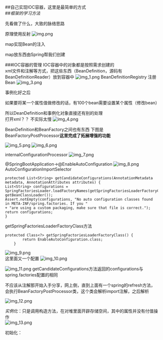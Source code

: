 ##自己实现IOC容器，这里是最简单的方式  
##*框架的学习方法*

先看做了什么，大致的脉络思路  


原理使用反射
![img.png](img.png)  

map实现Bean的注入

map放东西由Spring帮我们创建  

###IOC容器的管理
IOC容器中的对象都是按照需求创建的  
xml文件和注解等方式，把这些东西（BeanDefinition，源码有BeanDefinitionReader）放到容器中
![img_1.png](img_1.png)
BeanDefinitionRegistry 注册Bean
![img_3.png](img_3.png)

事例化好之后

如果要将某一个属性值做修改的话，有100个bean需要设置某个属性（修改bean）

所以DeanDefinition和事例化对象直接还有别的处理  
打开xml？？
不实际太慢
![img_4.png](img_4.png)

BeanDefinition和BeanFactory之间也有东西
下图是BeanFactoryPostProcessor**这里完成了拓展增强的功能**

![img_5.png](img_5.png)
![img_6.png](img_6.png)  

internalConfigurationProcessor
![img_7.png](img_7.png)

@SpringBootApplication->@EnableAutoConfiguration
![img_8.png](img_8.png)
AutoConfigurationImportSelector
```
protected List<String> getCandidateConfigurations(AnnotationMetadata metadata, AnnotationAttributes attributes) {
List<String> configurations = SpringFactoriesLoader.loadFactoryNames(getSpringFactoriesLoaderFactoryClass(),
getBeanClassLoader());
Assert.notEmpty(configurations, "No auto configuration classes found in META-INF/spring.factories. If you "
+ "are using a custom packaging, make sure that file is correct.");
return configurations;
}
```
getSpringFactoriesLoaderFactoryClass方法
```
protected Class<?> getSpringFactoriesLoaderFactoryClass() {
		return EnableAutoConfiguration.class;
	}
```

![img_9.png](img_9.png)  
这里面又一个配置
![img_10.png](img_10.png)

![img_11.png](img_11.png)
getCandidateConfigurations方法返回的configurations与spring.factories配置的相同


不应该从注解那开始入手分享，网上倒，直到上面有一个spring的refresh方法，
会执行BeanFactoryPostProcessor类，这个类会解析import注解，之后解析

![img_12.png](img_12.png)


*实例化*：只是调用构造方法，在对堆里面开辟存储空间，其中的属性并没有付值操作  
![img_13.png](img_13.png)

初始化：